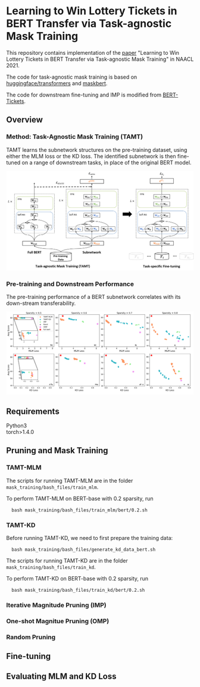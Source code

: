 # Learning to Win Lottery Tickets in BERT Transfer via Task-agnostic Mask Training

This repository contains implementation of the [paper](https://openreview.net/forum?id=BRelke4S5l9) "Learning to Win Lottery Tickets in BERT Transfer via Task-agnostic Mask Training" in NAACL 2021.

The code for task-agnostic mask training is based on [huggingface/transformers](https://github.com/huggingface/transformers) and [maskbert](https://github.com/ptlmasking/maskbert).

The code for downstream fine-tuning and IMP is modified from [BERT-Tickets](https://github.com/VITA-Group/BERT-Tickets).


## Overview

### Method: Task-Agnostic Mask Training (TAMT)

TAMT learns the subnetwork structures on the pre-training dataset, using either the MLM loss or the KD loss. The identified subnetwork is then fine-tuned on a range of downstream tasks, in place of the original BERT model.

![](./figures/method.png)

### Pre-training and Downstream Performance

The pre-training performance of a BERT subnetwork correlates with its down-stream transferability.

![](./figures/loss_acc.PNG)



## Requirements

Python3 <br />
torch>1.4.0 <br />


## Pruning and Mask Training

### TAMT-MLM
The scripts for running TAMT-MLM are in the folder `mask_training/bash_files/train_mlm`. 

To perform TAMT-MLM on BERT-base with 0.2 sparsity, run
```
  bash mask_training/bash_files/train_mlm/bert/0.2.sh
```

### TAMT-KD
Before running TAMT-KD, we need to first prepare the training data:
```
  bash mask_training/bash_files/generate_kd_data_bert.sh
```

The scripts for running TAMT-KD are in the folder `mask_training/bash_files/train_kd`. 

To perform TAMT-KD on BERT-base with 0.2 sparsity, run
```
  bash mask_training/bash_files/train_kd/bert/0.2.sh
```

### Iterative Magnitude Pruning (IMP)

### One-shot Magnitue Pruning (OMP)

### Random Pruning


## Fine-tuning



## Evaluating MLM and KD Loss
